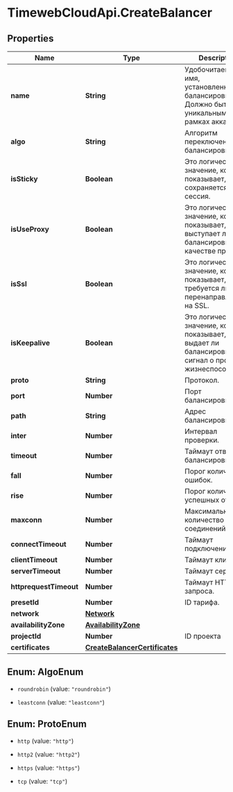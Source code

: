 # TimewebCloudApi.CreateBalancer

## Properties

Name | Type | Description | Notes
------------ | ------------- | ------------- | -------------
**name** | **String** | Удобочитаемое имя, установленное для балансировщика. Должно быть уникальным в рамках аккаунта | 
**algo** | **String** | Алгоритм переключений балансировщика. | 
**isSticky** | **Boolean** | Это логическое значение, которое показывает, сохраняется ли сессия. | 
**isUseProxy** | **Boolean** | Это логическое значение, которое показывает, выступает ли балансировщик в качестве прокси. | 
**isSsl** | **Boolean** | Это логическое значение, которое показывает, требуется ли перенаправление на SSL. | 
**isKeepalive** | **Boolean** | Это логическое значение, которое показывает, выдает ли балансировщик сигнал о проверке жизнеспособности. | 
**proto** | **String** | Протокол. | 
**port** | **Number** | Порт балансировщика. | 
**path** | **String** | Адрес балансировщика. | 
**inter** | **Number** | Интервал проверки. | 
**timeout** | **Number** | Таймаут ответа балансировщика. | 
**fall** | **Number** | Порог количества ошибок. | 
**rise** | **Number** | Порог количества успешных ответов. | 
**maxconn** | **Number** | Максимальное количество соединений. | [optional] 
**connectTimeout** | **Number** | Таймаут подключения. | [optional] 
**clientTimeout** | **Number** | Таймаут клиента. | [optional] 
**serverTimeout** | **Number** | Таймаут сервера. | [optional] 
**httprequestTimeout** | **Number** | Таймаут HTTP запроса. | [optional] 
**presetId** | **Number** | ID тарифа. | 
**network** | [**Network**](Network.md) |  | [optional] 
**availabilityZone** | [**AvailabilityZone**](AvailabilityZone.md) |  | [optional] 
**projectId** | **Number** | ID проекта | [optional] 
**certificates** | [**CreateBalancerCertificates**](CreateBalancerCertificates.md) |  | [optional] 



## Enum: AlgoEnum


* `roundrobin` (value: `"roundrobin"`)

* `leastconn` (value: `"leastconn"`)





## Enum: ProtoEnum


* `http` (value: `"http"`)

* `http2` (value: `"http2"`)

* `https` (value: `"https"`)

* `tcp` (value: `"tcp"`)




